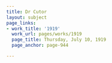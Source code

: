```yaml
---
title: Dr Cutor
layout: subject
page_links:
- work_title: '1919'
  work_url: pages/works/1919
  page_title: Thursday, July 10, 1919
  page_anchor: page-944

---
```


